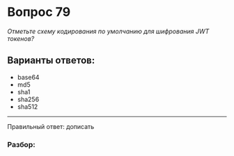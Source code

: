 # Вопрос 79
_Отметьте схему кодирования по умолчанию для шифрования JWT токенов?_

## Варианты ответов:

- base64
- md5
- sha1
- sha256
- sha512

___

Правильный ответ: дописать

### Разбор: